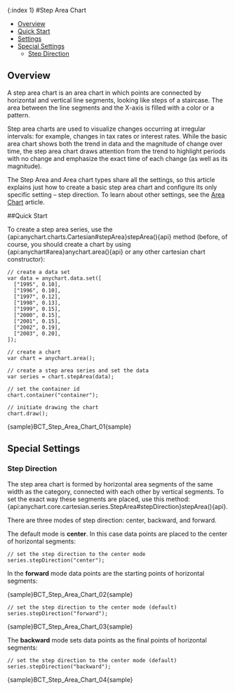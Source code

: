 {:index 1}
#Step Area Chart

* [Overview](#overview)
* [Quick Start](#quick_start)
* [Settings](#settings)
* [Special Settings](#special_settings)
  * [Step Direction](#step_direction)

## Overview

A step area chart is an area chart in which points are connected by horizontal and vertical line segments, looking like steps of a staircase. The area between the line segments and the X-axis is filled with a color or a pattern.

Step area charts are used to visualize changes occurring at irregular intervals: for example, changes in tax rates or interest rates. While the basic area chart shows both the trend in data and the magnitude of change over time, the step area chart draws attention from the trend to highlight periods with no change and emphasize the exact time of each change (as well as its magnitude).

The Step Area and Area chart types share all the settings, so this article explains just how to create a basic step area chart and configure its only specific setting – step direction. To learn about other settings, see the [Area Chart](Area_Chart) article.

##Quick Start

To create a step area series, use the {api:anychart.charts.Cartesian#stepArea}stepArea(){api} method (before, of course, you should create a chart by using {api:anychart#area}anychart.area(){api} or any other cartesian chart constructor):

```
// create a data set
var data = anychart.data.set([
  ["1995", 0.10],
  ["1996", 0.10],
  ["1997", 0.12],
  ["1998", 0.13],
  ["1999", 0.15],
  ["2000", 0.15],
  ["2001", 0.15],
  ["2002", 0.19],
  ["2003", 0.20],
]);

// create a chart
var chart = anychart.area();

// create a step area series and set the data
var series = chart.stepArea(data);

// set the container id
chart.container("container");

// initiate drawing the chart
chart.draw();
```

{sample}BCT\_Step\_Area\_Chart\_01{sample}

## Special Settings 

### Step Direction

The step area chart is formed by horizontal area segments of the same width as the category, connected with each other by vertical segments. To set the exact way these segments are placed, use this method: {api:anychart.core.cartesian.series.StepArea#stepDirection}stepArea(){api}.

There are three modes of step direction: center, backward, and forward.

The default mode is <strong>center</strong>. In this case data points are placed to the center of horizontal segments:

```
// set the step direction to the center mode
series.stepDirection("center");
```

In the <strong>forward</strong> mode data points are the starting points of horizontal segments:  

{sample}BCT\_Step\_Area\_Chart\_02{sample}

```
// set the step direction to the center mode (default)
series.stepDirection("forward");
```

{sample}BCT\_Step\_Area\_Chart\_03{sample}

The <strong>backward</strong> mode sets data points as the final points of horizontal segments: 

```
// set the step direction to the center mode (default)
series.stepDirection("backward");
```

{sample}BCT\_Step\_Area\_Chart\_04{sample}